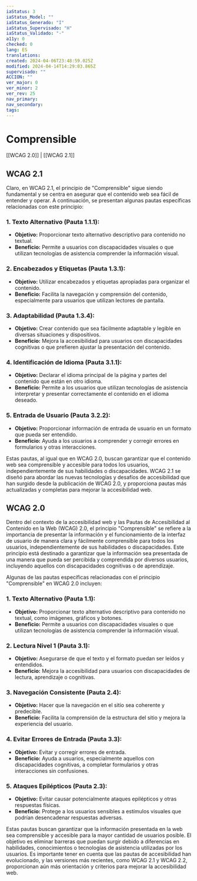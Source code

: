 ```yaml
---
iaStatus: 3
iaStatus_Model: ""
iaStatus_Generado: "I"
iaStatus_Supervisado: "H"
iaStatus_Validado: "-"
a11y: 0
checked: 0
lang: ES
translations: 
created: 2024-04-06T23:48:59.025Z
modified: 2024-04-14T14:29:03.865Z
supervisado: ""
ACCION: ""
ver_major: 0
ver_minor: 2
ver_rev: 25
nav_primary: 
nav_secondary: 
tags:
---
```

# Comprensible

[[WCAG 2.0]] | [[WCAG 2.1]]

## WCAG 2.1

Claro, en WCAG 2.1, el principio de "Comprensible" sigue siendo fundamental y se centra en asegurar que el contenido web sea fácil de entender y operar. A continuación, se presentan algunas pautas específicas relacionadas con este principio:

### 1. **Texto Alternativo (Pauta 1.1.1):**
   - **Objetivo:** Proporcionar texto alternativo descriptivo para contenido no textual.
   - **Beneficio:** Permite a usuarios con discapacidades visuales o que utilizan tecnologías de asistencia comprender la información visual.

### 2. **Encabezados y Etiquetas (Pauta 1.3.1):**
   - **Objetivo:** Utilizar encabezados y etiquetas apropiadas para organizar el contenido.
   - **Beneficio:** Facilita la navegación y comprensión del contenido, especialmente para usuarios que utilizan lectores de pantalla.

### 3. **Adaptabilidad (Pauta 1.3.4):**
   - **Objetivo:** Crear contenido que sea fácilmente adaptable y legible en diversas situaciones y dispositivos.
   - **Beneficio:** Mejora la accesibilidad para usuarios con discapacidades cognitivas o que prefieren ajustar la presentación del contenido.

### 4. **Identificación de Idioma (Pauta 3.1.1):**
   - **Objetivo:** Declarar el idioma principal de la página y partes del contenido que están en otro idioma.
   - **Beneficio:** Permite a los usuarios que utilizan tecnologías de asistencia interpretar y presentar correctamente el contenido en el idioma deseado.

### 5. **Entrada de Usuario (Pauta 3.2.2):**
   - **Objetivo:** Proporcionar información de entrada de usuario en un formato que pueda ser entendido.
   - **Beneficio:** Ayuda a los usuarios a comprender y corregir errores en formularios y otras interacciones.

Estas pautas, al igual que en WCAG 2.0, buscan garantizar que el contenido web sea comprensible y accesible para todos los usuarios, independientemente de sus habilidades o discapacidades. WCAG 2.1 se diseñó para abordar las nuevas tecnologías y desafíos de accesibilidad que han surgido desde la publicación de WCAG 2.0, y proporciona pautas más actualizadas y completas para mejorar la accesibilidad web.


## WCAG 2.0

Dentro del contexto de la accesibilidad web y las Pautas de Accesibilidad al Contenido en la Web (WCAG) 2.0, el principio "Comprensible" se refiere a la importancia de presentar la información y el funcionamiento de la interfaz de usuario de manera clara y fácilmente comprensible para todos los usuarios, independientemente de sus habilidades o discapacidades. Este principio está destinado a garantizar que la información sea presentada de una manera que pueda ser percibida y comprendida por diversos usuarios, incluyendo aquellos con discapacidades cognitivas o de aprendizaje.

Algunas de las pautas específicas relacionadas con el principio "Comprensible" en WCAG 2.0 incluyen:

### 1. **Texto Alternativo (Pauta 1.1):**
   - **Objetivo:** Proporcionar texto alternativo descriptivo para contenido no textual, como imágenes, gráficos y botones.
   - **Beneficio:** Permite a usuarios con discapacidades visuales o que utilizan tecnologías de asistencia comprender la información visual.

### 2. **Lectura Nivel 1 (Pauta 3.1):**
   - **Objetivo:** Asegurarse de que el texto y el formato puedan ser leídos y entendidos.
   - **Beneficio:** Mejora la accesibilidad para usuarios con discapacidades de lectura, aprendizaje o cognitivas.

### 3. **Navegación Consistente (Pauta 2.4):**
   - **Objetivo:** Hacer que la navegación en el sitio sea coherente y predecible.
   - **Beneficio:** Facilita la comprensión de la estructura del sitio y mejora la experiencia del usuario.

### 4. **Evitar Errores de Entrada (Pauta 3.3):**
   - **Objetivo:** Evitar y corregir errores de entrada.
   - **Beneficio:** Ayuda a usuarios, especialmente aquellos con discapacidades cognitivas, a completar formularios y otras interacciones sin confusiones.

### 5. **Ataques Epilépticos (Pauta 2.3):**
   - **Objetivo:** Evitar causar potencialmente ataques epilépticos y otras respuestas físicas.
   - **Beneficio:** Protege a los usuarios sensibles a estímulos visuales que podrían desencadenar respuestas adversas.

Estas pautas buscan garantizar que la información presentada en la web sea comprensible y accesible para la mayor cantidad de usuarios posible. El objetivo es eliminar barreras que puedan surgir debido a diferencias en habilidades, conocimientos o tecnologías de asistencia utilizadas por los usuarios. Es importante tener en cuenta que las pautas de accesibilidad han evolucionado, y las versiones más recientes, como WCAG 2.1 y WCAG 2.2, proporcionan aún más orientación y criterios para mejorar la accesibilidad web.